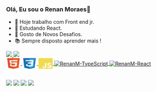 ### Olá, Eu sou o Renan Moraes👋


- 🔭 Hoje trabalho com Front end jr.
- 🌱 Estudando React.
- 🎯 Gosto de Novos Desafios.
- 📚 Sempre disposto aprender mais !

 <div>
  <a href="https://github.com/renanmoraez">
  <img height="180em" src="https://github-readme-stats.vercel.app/api?username=renanmoraez&show_icons=true&theme=vue-dark&include_all_commits=true&count_private=true"/>
  <img height="180em" src="https://github-readme-stats.vercel.app/api/top-langs/?username=renanmoraez&layout=compact&langs_count=7&theme=vue-dark"/>
</div>
<div style="display: inline_block">
  <img align="center" alt="RenanM-HTML" height="30" width="40" src="https://raw.githubusercontent.com/devicons/devicon/master/icons/html5/html5-original.svg">
  <img align="center" alt="RenanM-CSS" height="30" width="40" src="https://raw.githubusercontent.com/devicons/devicon/master/icons/css3/css3-original.svg">
  <img align="center" alt="RenanM-Js" height="30" width="40" src="https://raw.githubusercontent.com/devicons/devicon/master/icons/javascript/javascript-plain.svg"> 
  <img align="center" alt="RenanM-TypeScript" height="30" width="30" src="https://user-images.githubusercontent.com/37508509/136643029-16ee6145-a97a-45a8-8e24-d31467ebcc98.png">
  <img align="center" alt="RenanM-React" height="30" width="30" src="https://user-images.githubusercontent.com/37508509/136643160-2d9f795c-90fb-4cdf-a06c-318906df0902.png">
</div>
  
 ##
  
 <div>
  <a href="https://www.facebook.com/renan.moraes.359" target="_blank"><img src="https://img.shields.io/badge/Facebook-1877F2?style=for-the-badge&logo=facebook&logoColor=white" target="_blank"></a>
  <a href="https://instagram.com/renann_moraes/" target="_blank"><img src="https://img.shields.io/badge/-Instagram-%23E4405F?style=for-the-badge&logo=instagram&logoColor=white" target="_blank"></a>
  <a href = "mailto:renanmoraesaraujo@gmail.com"><img src="https://img.shields.io/badge/-Gmail-%23333?style=for-the-badge&logo=gmail&logoColor=white" target="_blank"></a>
  <a href="https://www.linkedin.com/in/renan-moraes-548298b5/" target="_blank"><img src="https://img.shields.io/badge/-LinkedIn-%230077B5?style=for-the-badge&logo=linkedin&logoColor=white" target="_blank"></a>
   
  </div>
